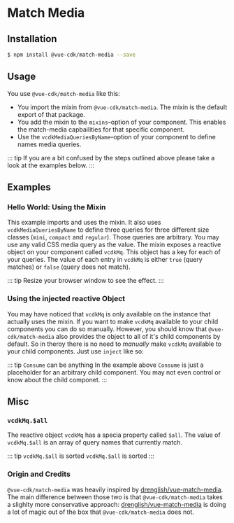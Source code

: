 # Match Media

## Installation

```sh
$ npm install @vue-cdk/match-media --save
```

## Usage
You use `@vue-cdk/match-media` like this:

- You import the mixin from `@vue-cdk/match-media`. The mixin is the default export of that package.
- You add the mixin to the `mixins`–option of your component. This enables the match-media capbailities for that specific component.
- Use the `vcdkMediaQueriesByName`–option of your component to define names media queries.

::: tip
If you are a bit confused by the steps outlined above please take a look at the examples below.
:::

## Examples

### Hello World: Using the Mixin
This example imports and uses the mixin. It also uses `vcdkMediaQueriesByName` to define three queries for three different size classes (`mini`, `compact` and `regular`). Those queries are arbitrary. You may use any valid CSS media query as the value. The mixin exposes a reactive object on your component called `vcdkMq`. This object has a key for each of your queries. The value of each entry in `vcdkMq` is either `true` (query matches) or `false` (query does not match).

::: tip
Resize your browser window to see the effect.
:::

<Demo for="match-media/default" />

### Using the injected reactive Object
You may have noticed that `vcdkMq` is only available on the instance that actually uses the mixin. If you want to make `vcdkMq` available to your child components you can do so manually. However, you should know that `@vue-cdk/match-media` also provides the object to all of it's child components by default. So in theroy there is no need to *manually* make `vcdkMq` available to your child components. Just use `inject` like so:

<Demo for="match-media/inject" />

::: tip `Consume` can be anything
In the example above `Consume` is just a placeholder for an arbitrary child component. You may not even control or know about the child componet.
:::

## Misc

### `vcdkMq.$all`
The reactive object `vcdkMq` has a specia property called `$all`. The value of `vcdkMq.$all` is an array of query names that currently match.

::: tip `vcdkMq.$all` is sorted
`vcdkMq.$all` is sorted
:::

### Origin and Credits
`@vue-cdk/match-media` was heavily inspired by [drenglish/vue-match-media](https://github.com/drenglish/vue-match-media). The main difference between those two is that `@vue-cdk/match-media` takes a slighlty more conservative approach: [drenglish/vue-match-media](https://github.com/drenglish/vue-match-media) is doing a lot of magic out of the box that `@vue-cdk/match-media` does not.
